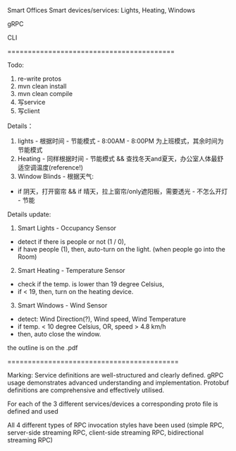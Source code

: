 Smart Offices
Smart devices/services: Lights, Heating, Windows

gRPC

CLI

=========================================

Todo: 
1. re-write protos
2. mvn clean install
3. mvn clean compile
4. 写service
5. 写client

Details：
1. lights - 根据时间 - 节能模式 - 8:00AM - 8:00PM 为上班模式，其余时间为节能模式
2. Heating - 同样根据时间 - 节能模式 && 查找冬天and夏天，办公室人体最舒适空调温度(reference!)
3. Window Blinds - 根据天气:
- if 阴天，打开窗帘 && if 晴天，拉上窗帘/only遮阳板，需要透光 - 不怎么开灯 - 节能


Details update:
1. Smart Lights - Occupancy Sensor
- detect if there is people or not (1 / 0),
- if have people (1), then, auto-turn on the light. (when people go into the Room)

2. Smart Heating - Temperature Sensor 
- check if the temp. is lower than 19 degree Celsius,
- if < 19, then, turn on the heating device.

3. Smart Windows - Wind Sensor 
- detect: Wind Direction(?), Wind speed, Wind Temperature
- if temp. < 10 degree Celsius, OR, speed > 4.8 km/h
- then, auto close the window.


the outline is on the .pdf


==========================================

Marking:
Service definitions are well-structured and clearly defined. gRPC usage demonstrates advanced understanding and implementation. Protobuf definitions are comprehensive and effectively utilised.

For each of the 3 different services/devices a corresponding proto file is defined and used

All 4 different types of RPC invocation styles have been used (simple RPC, server-side streaming RPC, client-side streaming RPC, bidirectional streaming RPC)
